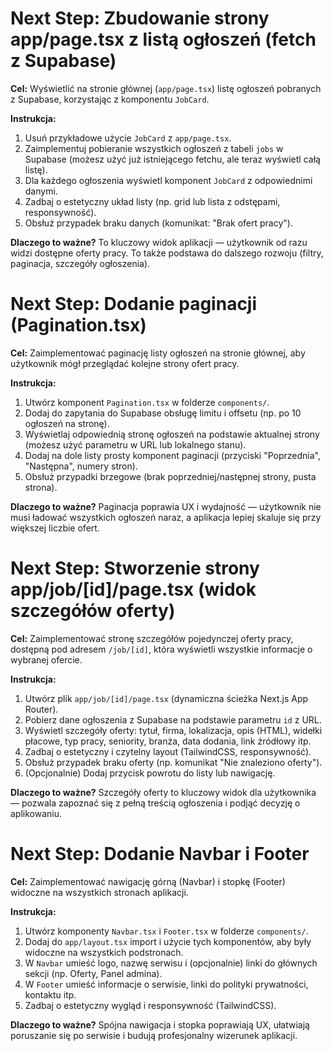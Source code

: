 # Next Step: Zbudowanie strony app/page.tsx z listą ogłoszeń (fetch z Supabase)

**Cel:**
Wyświetlić na stronie głównej (`app/page.tsx`) listę ogłoszeń pobranych z Supabase, korzystając z komponentu `JobCard`.

**Instrukcja:**
1. Usuń przykładowe użycie `JobCard` z `app/page.tsx`.
2. Zaimplementuj pobieranie wszystkich ogłoszeń z tabeli `jobs` w Supabase (możesz użyć już istniejącego fetchu, ale teraz wyświetl całą listę).
3. Dla każdego ogłoszenia wyświetl komponent `JobCard` z odpowiednimi danymi.
4. Zadbaj o estetyczny układ listy (np. grid lub lista z odstępami, responsywność).
5. Obsłuż przypadek braku danych (komunikat: "Brak ofert pracy").

**Dlaczego to ważne?**
To kluczowy widok aplikacji — użytkownik od razu widzi dostępne oferty pracy. To także podstawa do dalszego rozwoju (filtry, paginacja, szczegóły ogłoszenia).

# Next Step: Dodanie paginacji (Pagination.tsx)

**Cel:**
Zaimplementować paginację listy ogłoszeń na stronie głównej, aby użytkownik mógł przeglądać kolejne strony ofert pracy.

**Instrukcja:**
1. Utwórz komponent `Pagination.tsx` w folderze `components/`.
2. Dodaj do zapytania do Supabase obsługę limitu i offsetu (np. po 10 ogłoszeń na stronę).
3. Wyświetlaj odpowiednią stronę ogłoszeń na podstawie aktualnej strony (możesz użyć parametru w URL lub lokalnego stanu).
4. Dodaj na dole listy prosty komponent paginacji (przyciski "Poprzednia", "Następna", numery stron).
5. Obsłuż przypadki brzegowe (brak poprzedniej/następnej strony, pusta strona).

**Dlaczego to ważne?**
Paginacja poprawia UX i wydajność — użytkownik nie musi ładować wszystkich ogłoszeń naraz, a aplikacja lepiej skaluje się przy większej liczbie ofert.

# Next Step: Stworzenie strony app/job/[id]/page.tsx (widok szczegółów oferty)

**Cel:**
Zaimplementować stronę szczegółów pojedynczej oferty pracy, dostępną pod adresem `/job/[id]`, która wyświetli wszystkie informacje o wybranej ofercie.

**Instrukcja:**
1. Utwórz plik `app/job/[id]/page.tsx` (dynamiczna ścieżka Next.js App Router).
2. Pobierz dane ogłoszenia z Supabase na podstawie parametru `id` z URL.
3. Wyświetl szczegóły oferty: tytuł, firma, lokalizacja, opis (HTML), widełki płacowe, typ pracy, seniority, branża, data dodania, link źródłowy itp.
4. Zadbaj o estetyczny i czytelny layout (TailwindCSS, responsywność).
5. Obsłuż przypadek braku oferty (np. komunikat "Nie znaleziono oferty").
6. (Opcjonalnie) Dodaj przycisk powrotu do listy lub nawigację.

**Dlaczego to ważne?**
Szczegóły oferty to kluczowy widok dla użytkownika — pozwala zapoznać się z pełną treścią ogłoszenia i podjąć decyzję o aplikowaniu.

# Next Step: Dodanie Navbar i Footer

**Cel:**
Zaimplementować nawigację górną (Navbar) i stopkę (Footer) widoczne na wszystkich stronach aplikacji.

**Instrukcja:**
1. Utwórz komponenty `Navbar.tsx` i `Footer.tsx` w folderze `components/`.
2. Dodaj do `app/layout.tsx` import i użycie tych komponentów, aby były widoczne na wszystkich podstronach.
3. W `Navbar` umieść logo, nazwę serwisu i (opcjonalnie) linki do głównych sekcji (np. Oferty, Panel admina).
4. W `Footer` umieść informacje o serwisie, linki do polityki prywatności, kontaktu itp.
5. Zadbaj o estetyczny wygląd i responsywność (TailwindCSS).

**Dlaczego to ważne?**
Spójna nawigacja i stopka poprawiają UX, ułatwiają poruszanie się po serwisie i budują profesjonalny wizerunek aplikacji. 